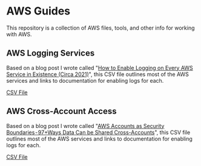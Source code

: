 # AWS Guides

This repository is a collection of AWS files, tools, and other info for working with AWS.

## AWS Logging Services

Based on a blog post I wrote called "[How to Enable Logging on Every AWS Service in Existence (Circa 2021)](https://matthewdf10.medium.com/how-to-enable-logging-on-every-aws-service-in-existence-circa-2021-5b9105b87c9)", this CSV file outlines most of the AWS services and links to documentation for enabling logs for each.

[CSV File](aws-logging-services.csv)

## AWS Cross-Account Access

Based on a blog post I wrote called "[AWS Accounts as Security Boundaries - 97+Ways Data Can be Shared Cross-Accounts]()", this CSV file outlines most of the AWS services and links to documentation for enabling logs for each.

[CSV File](aws-cross-account-access.csv)